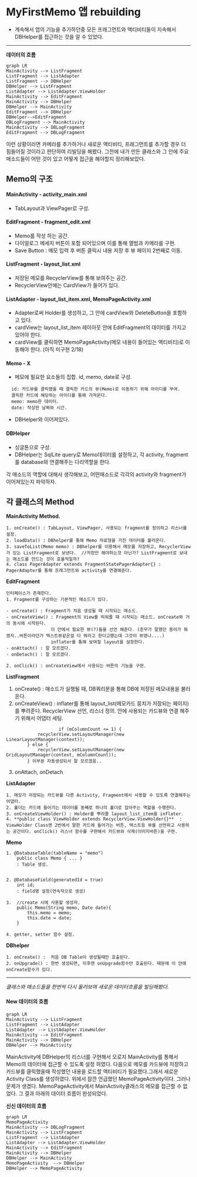 # MyFirstMemo 앱 rebuilding
- 계속해서 앱의 기능을 추가하던중 모든 프래그먼트와 액티비티들이 지속해서 DBHelper를 접근하는 것을 알 수 있었다.
-----
**데이터의 흐름**
``` @mermaid
graph LR
MainActivity --> ListFragment
ListFragment --> ListAdapter
ListFragment --> DBHelper
DBHelper --> ListFragment
ListAdapter --> ListAdapter.ViewHolder
MainActivity --> EditFragment
MainActivity --> DBHelper
DBHelper --> MainActivity
EditFragment --> DBHelper
DBHelper-->EditFragment
DBLogFragment --> MainActivity
MainActivity --> DBLogFragment
EditFragment --> DBLogFragment
```
이런 상황이라면 카메라를 추가하거나 새로운 액티비티, 프래그먼트를 추가할 경우 더 힘들어질 것이라고 판단하여 리빌딩을 해봤다. 그전에 내가 만든 클래스와 그 안에 주요 매소드들이 어떤 것이 있고 어떻게 접근을 해야할지 정리해보았다.
## Memo의 구조

#### MainActivity - activity_main.xml
- TabLayout과 ViewPager로 구성.

#### EditFragment - fragment_edit.xml
- Memo를 작성 하는 공간.
- 다이얼로그 메세지 버튼이 포함 되어있으며 이를 통해 앨범과 카메라를 구현.
- Save Button : 메모 입력 후 버튼 클릭시 내용 저장 후 뷰 페이지 2번째로 이동.

#### ListFragment - layout_list.xml
- 저장된 메모를 RecyclerView를 통해 보여주는 공간.
- RecyclerView안에는 CardView가 들어가 있다.

#### ListAdapter - layout_list_item.xml, MemoPageActivity.xml
- Adapter로써 Holder를 생성하고, 그 안에 cardView와 DeleteButton을 포함하고 있다.
- cardView는 layout_list_item 레이아웃 안에 EditFragment의 데이터를 가지고 있어야 한다.
- cardView를 클릭하면 MemoPageActivity(메모 내용이 들어있는 액티비티)로 이동해야 한다. (아직 미구현 2/18)

#### Memo - X
- 메모에 필요한 요소들의 집합. id, memo, date로 구성.
```
  id: 카드뷰를 클릭했을 때 클릭한 카드의 뷰(Memo)로 이동하기 위해 아이디를 부여.
  클릭한 카드에 해당하는 아이디를 통해 가져온다.
  memo: memo한 데이터.
  date: 작성한 날짜와 시간.
  ```

- DBHelper와 이어져있다.

#### DBHelper
- 싱글톤으로 구성.
- DBHelper는 SqlLite query로 Memo데이터를 설정하고, 각 activity, fragment를 database와 연결해주는 다리역할을 한다.   

각 매소드의 역할에 대해서 생각해보고, 어떤매소드로 각각의 activity와 fragment가 이어져있는지 파악하자.

## 각 클래스의 Method
**MainActivity Method.**
```
1. onCreate() : TabLayout, ViewPager, 사용되는 fragment를 정의하고 리스너를 설정.
2. loadData() : DBhelper를 통해 Memo 자료형을 가진 데이터를 불러온다.
3. saveToList(Memo memo) : DBhelper를 이용해서 메모를 저장하고, RecyclerView가 있는 ListFragment로 보낸다.  //저장만 해야하는것 아닌가? ListFragment로 보내는 매소드를 만드는 것이 효율적일까?
4. class PagerAdapter extends FragmentStatePagerAdapter{} : PagerAdapter를 통해 프래그먼트와 activity를 연결해준다.
```
**EditFragment**
```
인터페이스가 존재한다.
1. Fragment를 구성하는 기본적인 매소드가 있다.

- onCreate() : Fragment가 처음 생성될 때 시작되는 매소드.
- onCreateView() : Fragment의 View를 띄워줄 때 시작되는 매소드. onCreate와 거의 동시에 시작된다.
                 이 안에서 필요한 뷰(?)들을 선언 해준다. (준무가 말했던 용어가 뭐였지..버튼이라던가 텍스트뷰같은걸 다 뭐라고 한다고했는데 그것이 뷰였나....)
                 inflater를 통해 보여질 layout을 설정한다.
- onAttach() : 잘 모르겠다.
- onDetach() : 잘 모르겠다.

2. onClick() : onCreateView에서 사용되는 버튼의 기능을 구현.
```

**ListFragment**
1. onCreate() : 매소드가 실행될 때, DB쿼리문을 통해 DB에 저장된 메모내용을 불러온다.
2. onCreateView() : inflater를 통해 layout_list(메모카드 뭉치가 저장되는 페이지)를 뿌려준다.
                    RecyclerView 선언, 리스너 정의.
                    안에 사용되는 카드뷰와 연결 해주기 위해서 어댑터 세팅.
```
                    if (mColumnCount <= 1) {
            recyclerView.setLayoutManager(new LinearLayoutManager(context));
        } else {
            recyclerView.setLayoutManager(new GridLayoutManager(context, mColumnCount));
        } 이부분 자동생성되서 잘 모르겠음..
```
3. onAttach, onDetach

**ListAdapter**
```
1. 메모가 저장되는 카드뷰를 다른 Activity, Fragment에서 사용할 수 있도록 연결해주는 어댑터.
2. 홀더는 카드에 들어가는 데이터를 동째로 하나의 홀더로 잡아주는 역할을 수행한다.
3. onCreateViewHolder() : Holder를 뿌려줄 layout_list_item을 inflater.
4. **public class ViewHolder extends RecyclerView.ViewHolder{}**  : ViewHolder Class엔 2번에서 말한 카드에 들어가는 버튼, 텍스트등 뷰를 선언하고 사용하는 공간이다. onClick() 리스너 함수를 구현해서 카드뷰와 삭제(이미지버튼)을 구현.
```

**Memo**
```
1. @DatabaseTable(tableName = "memo")
    public class Memo { ... }           
    : Table 생성.


2. @DatabaseField(generatedId = true)
    int id;                           
    : field명 설정(연속적으로 생성)    

3.  //create 시에 사용할 생성자.
    public Memo(String memo, Date date){
        this.memo = memo;
        this.date = date;
    }

4. getter, setter 함수 설정.    
```

**DBhelper**
```
1. onCreate() :  처음 DB Table이 생성될때만 호출된다.
2. onUpgrade() : 한번 생성되면, 이후엔 onUpgrade함수만 호출된다. 때문에 이 안에 onCreate함수가 있다.
```
---

*클래스와 매소드들을 한번씩 다시 둘러보며 새로운 데이터흐름을 빌딩해봤다.*

#### **New 데이터의 흐름**
``` @mermaid
graph LR
MainActivity --> ListFragment
ListFragment --> ListAdapter
ListAdapter --> ListAdapter.ViewHolder
MainActivity --> EditFragment
MainActivity --> DBHelper
DBHelper --> MainActivity

```
MainActivity에 DBHelper의 리스너를 구현해서 오로지 MainActivity를 통해서 Memo의 데이터에 접근할 수 있도록 설정 하였다. 다음으로 메모를 카드뷰에 저장하고 카드뷰를 클릭했을때 작성했던 내용을 로드할 액티비티가 필요했다.그래서 새로운 Activity Class를 생성하였다. 위에서 잠깐 언급했던 MemoPageActivity이다. 그러나 문제가 생겼다. MemoPageActivity에서 MainActivity클래스의 메모를 접근할 수 없었다.
그 결과 아래의 데이터 흐름이 완성되었다.

**신신 데이터의 흐름**
``` @mermaid
graph LR
MemoPageActivity
MainActivity --> DBLogFragment
MainActivity --> ListFragment
ListFragment --> ListAdapter
ListAdapter --> ListAdapter.ViewHolder
MainActivity --> EditFragment
MainActivity --> DBHelper
DBHelper --> MainActivity
MemoPageActivity  --> DBHelper
DBHelper --> MemoPageActivity

```
